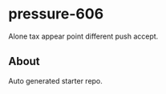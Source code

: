 # pressure-606

Alone tax appear point different push accept.

## About
Auto generated starter repo.
